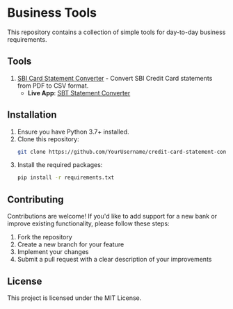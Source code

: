 # Business Tools

This repository contains a collection of simple tools for day-to-day business requirements.

## Tools

1. [SBI Card Statement Converter](./statement_converter/README.md) - Convert SBI Credit Card statements from PDF to CSV format.
   - **Live App**: [SBT Statement Converter](https://sbt-statement-converter.streamlit.app/)

## Installation

1. Ensure you have Python 3.7+ installed.
2. Clone this repository:
   ```bash
   git clone https://github.com/YourUsername/credit-card-statement-converter.git
   ```
3. Install the required packages:
   ```bash
   pip install -r requirements.txt
   ```

## Contributing

Contributions are welcome! If you'd like to add support for a new bank or improve existing functionality, please follow these steps:

1. Fork the repository
2. Create a new branch for your feature
3. Implement your changes
4. Submit a pull request with a clear description of your improvements

## License

This project is licensed under the MIT License.

